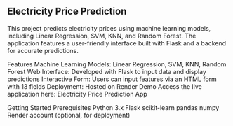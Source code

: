 ## Electricity Price Prediction
This project predicts electricity prices using machine learning models, including Linear Regression, SVM, KNN, and Random Forest. The application features a user-friendly interface built with Flask and a backend for accurate predictions.

Features
Machine Learning Models: Linear Regression, SVM, KNN, Random Forest
Web Interface: Developed with Flask to input data and display predictions
Interactive Form: Users can input features via an HTML form with 13 fields
Deployment: Hosted on Render
Demo
Access the live application here: Electricity Price Prediction App

Getting Started
Prerequisites
Python 3.x
Flask
scikit-learn
pandas
numpy
Render account (optional, for deployment)
